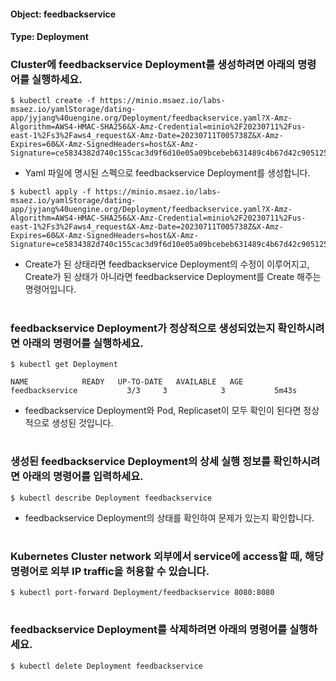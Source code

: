 
#### Object: feedbackservice
#### Type: Deployment

### Cluster에 feedbackservice Deployment를 생성하려면 아래의 명령어를 실행하세요.

```
$ kubectl create -f https://minio.msaez.io/labs-msaez.io/yamlStorage/dating-app/jyjang%40uengine.org/Deployment/feedbackservice.yaml?X-Amz-Algorithm=AWS4-HMAC-SHA256&X-Amz-Credential=minio%2F20230711%2Fus-east-1%2Fs3%2Faws4_request&X-Amz-Date=20230711T005738Z&X-Amz-Expires=60&X-Amz-SignedHeaders=host&X-Amz-Signature=ce5834382d740c155cac3d9f6d10e05a09bcebeb631489c4b67d42c9051259b2
```
- Yaml 파일에 명시된 스펙으로 feedbackservice Deployment를 생성합니다.

```
$ kubectl apply -f https://minio.msaez.io/labs-msaez.io/yamlStorage/dating-app/jyjang%40uengine.org/Deployment/feedbackservice.yaml?X-Amz-Algorithm=AWS4-HMAC-SHA256&X-Amz-Credential=minio%2F20230711%2Fus-east-1%2Fs3%2Faws4_request&X-Amz-Date=20230711T005738Z&X-Amz-Expires=60&X-Amz-SignedHeaders=host&X-Amz-Signature=ce5834382d740c155cac3d9f6d10e05a09bcebeb631489c4b67d42c9051259b2
```
- Create가 된 상태라면 feedbackservice Deployment의 수정이 이루어지고, Create가 된 상태가 아니라면 feedbackservice Deployment를 Create 해주는 명령어입니다.  
#

### feedbackservice Deployment가 정상적으로 생성되었는지 확인하시려면 아래의 명령어를 실행하세요.

```
$ kubectl get Deployment

NAME            READY   UP-TO-DATE   AVAILABLE   AGE
feedbackservice           3/3     3            3           5m43s

```
- feedbackservice Deployment와 Pod, Replicaset이 모두 확인이 된다면 정상적으로 생성된 것입니다.
#

### 생성된 feedbackservice Deployment의 상세 실행 정보를 확인하시려면 아래의 명령어를 입력하세요.

```
$ kubectl describe Deployment feedbackservice
```
- feedbackservice Deployment의 상태를 확인하여 문제가 있는지 확인합니다. 
#

### Kubernetes Cluster network 외부에서 service에 access할 때, 해당 명령어로 외부 IP traffic을 허용할 수 있습니다.

```
$ kubectl port-forward Deployment/feedbackservice 8080:8080
```
#

### feedbackservice Deployment를 삭제하려면 아래의 명령어를 실행하세요.

```
$ kubectl delete Deployment feedbackservice
```
#

